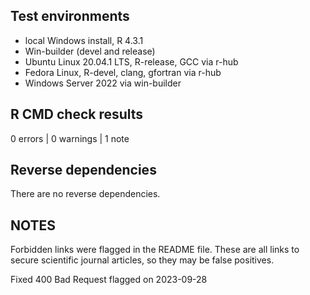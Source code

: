 ## Test environments

* local Windows install, R 4.3.1
* Win-builder (devel and release)
* Ubuntu Linux 20.04.1 LTS, R-release, GCC via r-hub
* Fedora Linux, R-devel, clang, gfortran via r-hub
* Windows Server 2022 via win-builder


## R CMD check results

0 errors | 0 warnings | 1 note

## Reverse dependencies

There are no reverse dependencies.

## NOTES

Forbidden links were flagged in the README file. These are all links to secure
scientific journal articles, so they may be false positives.

Fixed 400 Bad Request flagged on 2023-09-28
